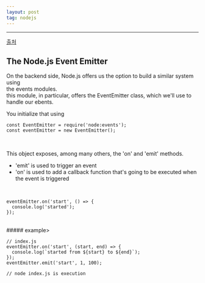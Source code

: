 ```yaml
---
layout: post
tag: nodejs
---
```

***

[출처](https://nodejs.org/en/learn/asynchronous-work/the-nodejs-event-emitter)
<br>
## The Node.js Event Emitter

On the backend side, Node.js offers us the option to build a similar system using  
the events modules.
<br>
this module, in particular, offers the EventEmitter class, which we'll use to handle our ebents.  

You initialize that using
```
const EventEmitter = require('node:events');
const eventEmitter = new EventEmitter();
```
<br>

This object exposes, among many others, the 'on' and 'emit' methods.

- 'emit' is used to trigger an event
- 'on' is used to add a callback function that's going to be executed when the event is triggered
<br>

```
eventEmitter.on('start', () => {
  console.log('started');
});
```
<br>
##### example>

```
// index.js
eventEmitter.on('start', (start, end) => {
  console.log(`started from ${start} to ${end}`);
});
eventEmitter.emit('start', 1, 100);

// node index.js is execution
```


